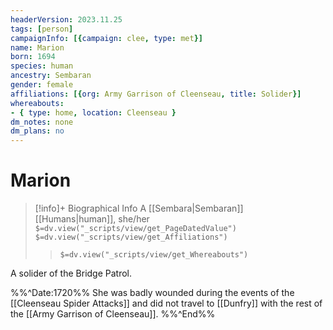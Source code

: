 ```yaml
---
headerVersion: 2023.11.25
tags: [person]
campaignInfo: [{campaign: clee, type: met}]
name: Marion
born: 1694
species: human
ancestry: Sembaran
gender: female
affiliations: [{org: Army Garrison of Cleenseau, title: Solider}]
whereabouts:
- { type: home, location: Cleenseau }
dm_notes: none
dm_plans: no
---
```

# Marion
>[!info]+ Biographical Info
> A [[Sembara|Sembaran]] [[Humans|human]], she/her
> `$=dv.view("_scripts/view/get_PageDatedValue")`
> `$=dv.view("_scripts/view/get_Affiliations")`
>> `$=dv.view("_scripts/view/get_Whereabouts")`

A solider of the Bridge Patrol.

%%^Date:1720%%
She was badly wounded during the events of the [[Cleenseau Spider Attacks]] and did not travel to [[Dunfry]] with the rest of the [[Army Garrison of Cleenseau]]. 
%%^End%%
